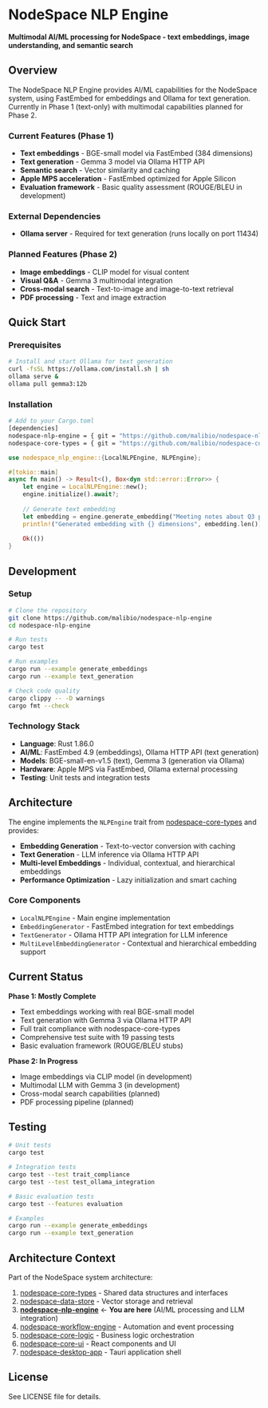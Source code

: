 # NodeSpace NLP Engine

**Multimodal AI/ML processing for NodeSpace - text embeddings, image understanding, and semantic search**

## Overview

The NodeSpace NLP Engine provides AI/ML capabilities for the NodeSpace system, using FastEmbed for embeddings and Ollama for text generation. Currently in Phase 1 (text-only) with multimodal capabilities planned for Phase 2.

### Current Features (Phase 1)
- **Text embeddings** - BGE-small model via FastEmbed (384 dimensions)
- **Text generation** - Gemma 3 model via Ollama HTTP API
- **Semantic search** - Vector similarity and caching
- **Apple MPS acceleration** - FastEmbed optimized for Apple Silicon
- **Evaluation framework** - Basic quality assessment (ROUGE/BLEU in development)

### External Dependencies
- **Ollama server** - Required for text generation (runs locally on port 11434)

### Planned Features (Phase 2)
- **Image embeddings** - CLIP model for visual content
- **Visual Q&A** - Gemma 3 multimodal integration
- **Cross-modal search** - Text-to-image and image-to-text retrieval
- **PDF processing** - Text and image extraction

## Quick Start

### Prerequisites
```bash
# Install and start Ollama for text generation
curl -fsSL https://ollama.com/install.sh | sh
ollama serve &
ollama pull gemma3:12b
```

### Installation
```bash
# Add to your Cargo.toml
[dependencies]
nodespace-nlp-engine = { git = "https://github.com/malibio/nodespace-nlp-engine" }
nodespace-core-types = { git = "https://github.com/malibio/nodespace-core-types" }
```

```rust
use nodespace_nlp_engine::{LocalNLPEngine, NLPEngine};

#[tokio::main]
async fn main() -> Result<(), Box<dyn std::error::Error>> {
    let engine = LocalNLPEngine::new();
    engine.initialize().await?;
    
    // Generate text embedding
    let embedding = engine.generate_embedding("Meeting notes about Q3 planning").await?;
    println!("Generated embedding with {} dimensions", embedding.len());
    
    Ok(())
}
```

## Development

### Setup
```bash
# Clone the repository
git clone https://github.com/malibio/nodespace-nlp-engine
cd nodespace-nlp-engine

# Run tests
cargo test

# Run examples
cargo run --example generate_embeddings
cargo run --example text_generation

# Check code quality
cargo clippy -- -D warnings
cargo fmt --check
```

### Technology Stack
- **Language**: Rust 1.86.0
- **AI/ML**: FastEmbed 4.9 (embeddings), Ollama HTTP API (text generation)
- **Models**: BGE-small-en-v1.5 (text), Gemma 3 (generation via Ollama)
- **Hardware**: Apple MPS via FastEmbed, Ollama external processing
- **Testing**: Unit tests and integration tests

## Architecture

The engine implements the `NLPEngine` trait from [nodespace-core-types](https://github.com/malibio/nodespace-core-types) and provides:

- **Embedding Generation** - Text-to-vector conversion with caching
- **Text Generation** - LLM inference via Ollama HTTP API
- **Multi-level Embeddings** - Individual, contextual, and hierarchical embeddings
- **Performance Optimization** - Lazy initialization and smart caching

### Core Components
- `LocalNLPEngine` - Main engine implementation
- `EmbeddingGenerator` - FastEmbed integration for text embeddings
- `TextGenerator` - Ollama HTTP API integration for LLM inference
- `MultiLevelEmbeddingGenerator` - Contextual and hierarchical embedding support

## Current Status

**Phase 1: Mostly Complete**
- Text embeddings working with real BGE-small model
- Text generation with Gemma 3 via Ollama HTTP API
- Full trait compliance with nodespace-core-types
- Comprehensive test suite with 19 passing tests
- Basic evaluation framework (ROUGE/BLEU stubs)

**Phase 2: In Progress**
- Image embeddings via CLIP model (in development)
- Multimodal LLM with Gemma 3 (in development)
- Cross-modal search capabilities (planned)
- PDF processing pipeline (planned)

## Testing

```bash
# Unit tests
cargo test

# Integration tests
cargo test --test trait_compliance
cargo test --test test_ollama_integration

# Basic evaluation tests
cargo test --features evaluation

# Examples
cargo run --example generate_embeddings
cargo run --example text_generation
```

## Architecture Context

Part of the NodeSpace system architecture:

1. [nodespace-core-types](https://github.com/malibio/nodespace-core-types) - Shared data structures and interfaces
2. [nodespace-data-store](https://github.com/malibio/nodespace-data-store) - Vector storage and retrieval
3. **[nodespace-nlp-engine](https://github.com/malibio/nodespace-nlp-engine)** ← **You are here** (AI/ML processing and LLM integration)
4. [nodespace-workflow-engine](https://github.com/malibio/nodespace-workflow-engine) - Automation and event processing
5. [nodespace-core-logic](https://github.com/malibio/nodespace-core-logic) - Business logic orchestration
6. [nodespace-core-ui](https://github.com/malibio/nodespace-core-ui) - React components and UI
7. [nodespace-desktop-app](https://github.com/malibio/nodespace-desktop-app) - Tauri application shell

## License

See LICENSE file for details.